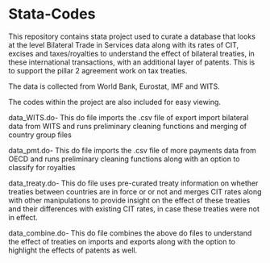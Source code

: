 # Stata-Codes

This repository contains stata project used to curate a database that looks at the level Bilateral Trade in Services data along with its rates of CIT, excises and taxes/royalties to understand the effect of bilateral treaties, in these international transactions, with an additional layer of patents. This is to support the pillar 2 agreement work on tax treaties. 

The data is collected from World Bank, Eurostat, IMF and WITS. 

The codes within the project are also included for easy viewing.

data_WITS.do- This do file imports the .csv file of export import bilateral data  from WITS and runs preliminary cleaning functions and merging of country group files

data_pmt.do- This do file imports the .csv file of more payments data from OECD and runs preliminary cleaning functions along with an option to classify for royalties

data_treaty.do- This do file uses pre-curated treaty information on whether treaties between countries are in force or or not and merges CIT rates along with other manipulations to provide insight on the effect of these treaties and their differences with existing CIT rates, in case these treaties were not in effect. 

data_combine.do- This do file combines the above do files to understand the effect of treaties on imports and exports along with the option to highlight the effects of patents as well.
